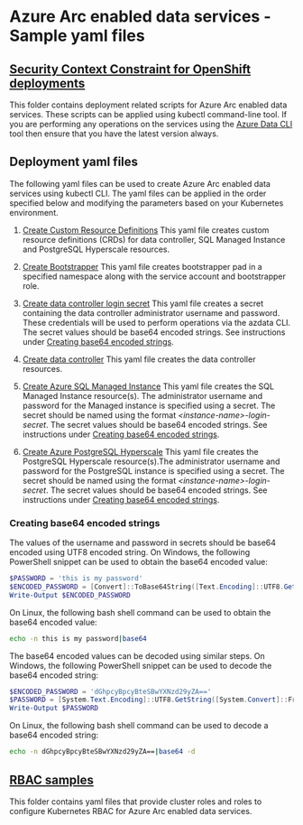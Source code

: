 # Azure Arc enabled data services - Sample yaml files

## [Security Context Constraint for OpenShift deployments](./arc-data-scc.yaml)

This folder contains deployment related scripts for Azure Arc enabled data services. These scripts can be applied using kubectl command-line tool. If you are performing any operations on the services using the [Azure Data CLI](https://docs.microsoft.com/en-us/sql/azdata/install/deploy-install-azdata?toc=%2Fazure%2Fazure-arc%2Fdata%2Ftoc.json&bc=%2Fazure%2Fazure-arc%2Fdata%2Fbreadcrumb%2Ftoc.json&view=sql-server-ver15) tool then ensure that you have the latest version always.

## Deployment yaml files

The following yaml files can be used to create Azure Arc enabled data services using kubectl CLI. The yaml files can be applied in the order specified below and modifying the parameters based on your Kubernetes environment.

1. [Create Custom Resource Definitions](./custom-resource-definitions.yaml)
This yaml file creates custom resource definitions (CRDs) for data controller, SQL Managed Instance and PostgreSQL Hyperscale resources.

1. [Create Bootstrapper](./bootstrapper.yaml)
This yaml file creates bootstrapper pad in a specified namespace along with the service account and bootstrapper role.

1. [Create data controller login secret](./controller-login-secret.yaml)
This yaml file creates a secret containing the data controller administrator username and password. These credentials will be used to perform operations via the azdata CLI. The secret values should be base64 encoded strings. See instructions under [Creating base64 encoded strings](#creating-base64-encoded-strings).

1. [Create data controller](./data-controller.yaml)
This yaml file creates the data controller resources.

1. [Create Azure SQL Managed Instance](./sqlmi.yaml)
This yaml file creates the SQL Managed Instance resource(s). The administrator username and password for the Managed instance is specified using a secret. The secret should be named using the format *\<instance-name\>-login-secret*. The secret values should be base64 encoded strings. See instructions under [Creating base64 encoded strings](#creating-base64-encoded-strings).

1. [Create Azure PostgreSQL Hyperscale](./postgresql.yaml)
This yaml file creates the PostgreSQL Hyperscale resource(s).The administrator username and password for the PostgreSQL instance is specified using a secret. The secret should be named using the format *\<instance-name\>-login-secret*. The secret values should be base64 encoded strings. See instructions under [Creating base64 encoded strings](#creating-base64-encoded-strings).

### Creating base64 encoded strings

The values of the username and password in secrets should be base64 encoded using UTF8 encoded string. On Windows, the following PowerShell snippet can be used to obtain the base64 encoded value:

```powershell
$PASSWORD = 'this is my password'
$ENCODED_PASSWORD = [Convert]::ToBase64String([Text.Encoding]::UTF8.GetBytes($PASSWORD))
Write-Output $ENCODED_PASSWORD
```

On Linux, the following bash shell command can be used to obtain the base64 encoded value:

```bash
echo -n this is my password|base64
```

The base64 encoded values can be decoded using similar steps. On Windows, the following PowerShell snippet can be used to decode the base64 encoded string:

```powershell
$ENCODED_PASSWORD = 'dGhpcyBpcyBteSBwYXNzd29yZA=='
$PASSWORD = [System.Text.Encoding]::UTF8.GetString([System.Convert]::FromBase64String($ENCODED_PASSWORD))
Write-Output $PASSWORD
```

On Linux, the following bash shell command can be used to decode a base64 encoded string:

```bash
echo -n dGhpcyBpcyBteSBwYXNzd29yZA==|base64 -d
```

## [RBAC samples](./rbac)

This folder contains yaml files that provide cluster roles and roles to configure Kubernetes RBAC for Azure Arc enabled data services.

